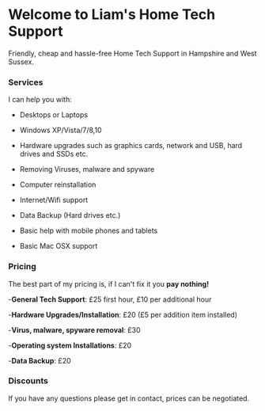 # Welcome to Liam's Home Tech Support

Friendly, cheap and hassle-free Home Tech Support in Hampshire and West Sussex.

### Services
 
I can help you with:

- Desktops or Laptops

- Windows XP/Vista/7/8,10

- Hardware upgrades such as graphics cards, network and USB, hard drives and SSDs etc.

- Removing Viruses, malware and spyware

- Computer reinstallation

- Internet/Wifi support

- Data Backup (Hard drives etc.)

- Basic help with mobile phones and tablets

- Basic Mac OSX support



### Pricing

The best part of my pricing is, if I can't fix it you **pay nothing!**

-**General Tech Support**:                £25 first hour, £10 per additional hour 

-**Hardware Upgrades/Installation**:      £20 (£5 per addition item installed)

-**Virus, malware, spyware removal**:     £30

-**Operating system Installations**:      £20

-**Data Backup**:                         £20

### Discounts

If you have any questions please get in contact, prices can be negotiated.  
